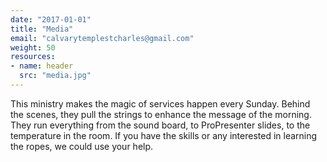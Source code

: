 ```yaml
---
date: "2017-01-01"
title: "Media"
email: "calvarytemplestcharles@gmail.com"
weight: 50
resources:
- name: header
  src: "media.jpg"
---
```


This ministry makes the magic of services happen every Sunday. Behind the scenes, they pull the strings to enhance the message of the morning. They run everything from the sound board, to ProPresenter slides, to the temperature in the room. If you have the skills or any interested in learning the ropes, we could use your help.

